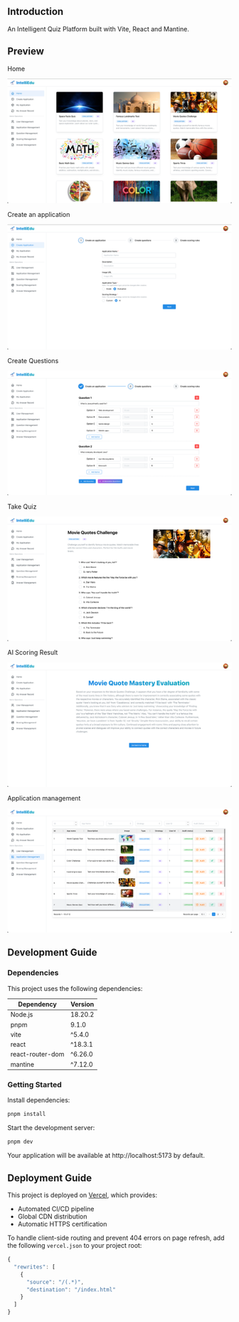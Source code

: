 ## Introduction

An Intelligent Quiz Platform built with Vite, React and Mantine.

## Preview

Home

![Home](./demo//home.jpeg)

Create an application

![Create an application](./demo/create-application.png)

Create Questions

![Create Questions](./demo/create-question.png)

Take Quiz

![Take Quiz](./demo/solve-question.png)

AI Scoring Result

![AI Scoring Result](./demo/AI-scoring-result.png)

Application management

![](./demo/application-management.png)

## Development Guide

### Dependencies

This project uses the following dependencies:


| Dependency       | Version |
| ---------------- | ------- |
| Node.js          | 18.20.2 |
| pnpm             | 9.1.0   |
| vite             | ^5.4.0  |
| react            | ^18.3.1 |
| react-router-dom | ^6.26.0 |
| mantine          | ^7.12.0 |

### Getting Started

Install dependencies:

```bash
pnpm install
```

Start the development server:

```bash
pnpm dev
```

Your application will be available at http://localhost:5173 by default.

## Deployment Guide

This project is deployed on [Vercel](https://vercel.com/), which provides:
* Automated CI/CD pipeline
* Global CDN distribution
* Automatic HTTPS certification

To handle client-side routing and prevent 404 errors on page refresh, add the following `vercel.json` to your project root:

```js
{
  "rewrites": [
    {
      "source": "/(.*)",
      "destination": "/index.html"
    }
  ]
}
```
